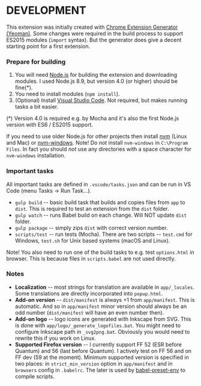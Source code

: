 DEVELOPMENT
===========

This extension was initially created with [Chrome Extension Generator (Yeoman)](https://github.com/yeoman/generator-chrome-extension#user-content-getting-started). Some changes were required in the build process to support ES2015 modules (`import` syntax). But the generator does give a decent starting point for a first extension.

### Prepare for building ###

1. You will need [Node.js](https://nodejs.org/en/) for building the extension and downloading modules. I used Node.js 8.9, but version 4.0 (or higher) should be fine(*).
2. You need to install modules (`npm install`).
3. (Optional) Install [Visual Studio Code](https://code.visualstudio.com/). Not required, but makes running tasks a bit easier.

(*) Version 4.0 is required e.g. by Mocha and it's also the first Node.js version with ES6 / ES2015 support.

If you need to use older Node.js for other projects then install [nvm](https://github.com/creationix/nvm) (Linux and Mac) or [nvm-windows](https://github.com/coreybutler/nvm-windows). Note! Do *not* install `nvm-windows` in `C:\Program Files`. In fact you should *not* use any directories with a space character for `nvm-windows` installation.  

### Important tasks ###

All important tasks are defined in `.vscode/tasks.json` and can be run in VS Code (menu Tasks → Run Task...).

* `gulp build` -- basic build task that builds and copies files from `app` to `dist`. This is required to test an extension from the `dist` folder.
* `gulp watch` -- runs Babel build on each change. Will NOT update `dist` folder.
* `gulp package` -- simply zips `dist` with correct version number.
* `scripts/test` -- run tests (Mocha). There are two scripts -- `test.cmd` for Windows, `test.sh` for Unix based systems (macOS and Linux).

Note! You also need to run one of the build tasks to e.g. test `options.html` in browser. This is because files in `scripts.babel` are not used directly.

### Notes ###
 
* **Localization** -- most strings for translation are available in `app/_locales`. Some translations are directly incorporated into `popup.html`.
* **Add-on version** -- `dist/manifest` is always +1 from `app/manifest`. This is automatic. And so in `app/manifest` minor version should always be an odd number (`dist/manifest` will have an even number then).
* **Add-on logo** -- logo icons are generated with Inkscape from SVG. This is done with `app/logo/_generate_logofiles.bat`. You might need to configure Inkscape path in `_svg2png.bat`. Obviously you would need to rewrite this if you work on Linux. 
* **Supported Firefox version** -- I currently support FF 52 (ESR before Quantum) and 56 (last before Quantum). I actively test on FF 56 and on FF dev (59 at the moment). Minimum supported version is specified in two places: in `strict_min_version` option in `app/manifest` and in `browsers` config in `.babelrc`. The later is used by [babel-preset-env](https://babeljs.io/env/) to compile scripts.


